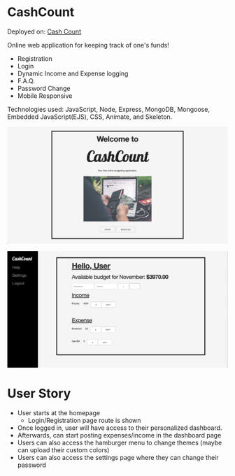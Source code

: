 # CashCount

Deployed on: 
[Cash Count](https://cashcountapp.herokuapp.com/)

Online web application for keeping track of one's funds!  

- Registration
- Login
- Dynamic Income and Expense logging
- F.A.Q.
- Password Change
- Mobile Responsive

Technologies used: JavaScript, Node, Express, MongoDB, Mongoose, Embedded JavaScript(EJS), CSS, Animate, and Skeleton. 

![alt home page](public/images/pic1.png)
 
![alt dashboard](public/images/pic2.png)
 
# User Story 
- User starts at the homepage
	- Login/Registration page route is shown
- Once logged in, user will have access to their personalized dashboard.
- Afterwards, can start posting expenses/income in the dashboard page
- Users can also access the hamburger menu to change themes (maybe can upload their custom colors)
- Users can also access the settings page where they can change their password
